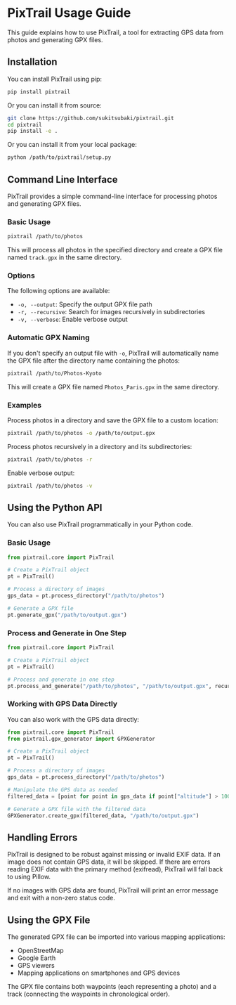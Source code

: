 # PixTrail Usage Guide

This guide explains how to use PixTrail, a tool for extracting GPS data from photos and generating GPX files.

## Installation

You can install PixTrail using pip:

```bash
pip install pixtrail
```

Or you can install it from source:

```bash
git clone https://github.com/sukitsubaki/pixtrail.git
cd pixtrail
pip install -e .
```

Or you can install it from your local package:
```bash
python /path/to/pixtrail/setup.py
```

## Command Line Interface

PixTrail provides a simple command-line interface for processing photos and generating GPX files.

### Basic Usage

```bash
pixtrail /path/to/photos
```

This will process all photos in the specified directory and create a GPX file named `track.gpx` in the same directory.

### Options

The following options are available:

- `-o, --output`: Specify the output GPX file path
- `-r, --recursive`: Search for images recursively in subdirectories
- `-v, --verbose`: Enable verbose output

### Automatic GPX Naming

If you don't specify an output file with `-o`, PixTrail will automatically name the GPX file after the directory name containing the photos:

```bash
pixtrail /path/to/Photos-Kyoto
```

This will create a GPX file named `Photos_Paris.gpx` in the same directory.

### Examples

Process photos in a directory and save the GPX file to a custom location:

```bash
pixtrail /path/to/photos -o /path/to/output.gpx
```

Process photos recursively in a directory and its subdirectories:

```bash
pixtrail /path/to/photos -r
```

Enable verbose output:

```bash
pixtrail /path/to/photos -v
```

## Using the Python API

You can also use PixTrail programmatically in your Python code.

### Basic Usage

```python
from pixtrail.core import PixTrail

# Create a PixTrail object
pt = PixTrail()

# Process a directory of images
gps_data = pt.process_directory("/path/to/photos")

# Generate a GPX file
pt.generate_gpx("/path/to/output.gpx")
```

### Process and Generate in One Step

```python
from pixtrail.core import PixTrail

# Create a PixTrail object
pt = PixTrail()

# Process and generate in one step
pt.process_and_generate("/path/to/photos", "/path/to/output.gpx", recursive=True)
```

### Working with GPS Data Directly

You can also work with the GPS data directly:

```python
from pixtrail.core import PixTrail
from pixtrail.gpx_generator import GPXGenerator

# Create a PixTrail object
pt = PixTrail()

# Process a directory of images
gps_data = pt.process_directory("/path/to/photos")

# Manipulate the GPS data as needed
filtered_data = [point for point in gps_data if point["altitude"] > 100]

# Generate a GPX file with the filtered data
GPXGenerator.create_gpx(filtered_data, "/path/to/output.gpx")
```

## Handling Errors

PixTrail is designed to be robust against missing or invalid EXIF data. If an image does not contain GPS data, it will be skipped. If there are errors reading EXIF data with the primary method (exifread), PixTrail will fall back to using Pillow.

If no images with GPS data are found, PixTrail will print an error message and exit with a non-zero status code.

## Using the GPX File

The generated GPX file can be imported into various mapping applications:

- OpenStreetMap
- Google Earth
- GPS viewers
- Mapping applications on smartphones and GPS devices

The GPX file contains both waypoints (each representing a photo) and a track (connecting the waypoints in chronological order).